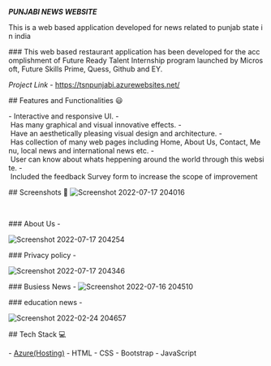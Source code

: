 ***PUNJABI NEWS WEBSITE***


This is a web based application developed for news related to punjab state in india 
  
 ### This web based restaurant application has been developed for the accomplishment of Future Ready Talent Internship program launched by Microsoft, Future Skills Prime, Quess, Github and EY. 
  
  
 *Project Link* - https://tsnpunjabi.azurewebsites.net/ 
  
  
 ## Features and Functionalities 😃 
  
 - Interactive and responsive UI. 
 - Has many graphical and visual innovative effects. 
 - Have an aesthetically pleasing visual design and architecture. 
 - Has collection of many web pages including Home, About Us, Contact, Menu, local news and international news etc. 
 - User can know about whats heppening around the world through this website. 
 - Included the feedback Survey form to increase the scope of improvement  
  
 ## Screenshots 📸 
 ![Screenshot 2022-07-17 204016](https://user-images.githubusercontent.com/41895088/155551300-5bc04fec-4475-416f-9a0a-bf0c6dc3afb9.jpg) 
  
     
  
 ### About Us - 
  
 ![Screenshot 2022-07-17 204254](https://user-images.githubusercontent.com/41895088/155551682-dbce75bc-7607-437d-aeb4-a2a4b6c9ee4e.jpg) 
  
  
  
 ### Privacy policy - 
  
 ![Screenshot 2022-07-17 204346](https://user-images.githubusercontent.com/41895088/155551883-d1d69d4e-59a5-450b-b7e3-821125210c90.jpg) 
  
  
  
  
 ### Busiess News - 
 ![Screenshot 2022-07-16 204510](https://user-images.githubusercontent.com/41895088/155552168-29ecec11-61ca-4c54-b2ac-e1659f573a29.jpg) 
  
  
  
 ### education news - 
  
  
 ![Screenshot 2022-02-24 204657](https://user-images.githubusercontent.com/41895088/155552531-c974e0dc-a029-4074-9540-16406f65de95.jpg) 
  
  
  
 ## Tech Stack 💻 
  
 - [Azure(Hosting)](https://azure.microsoft.com/en-in/features/azure-portal/) 
 - HTML 
 - CSS 
 - Bootstrap 
 - JavaScript
